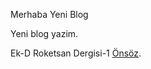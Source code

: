 Merhaba Yeni Blog

Yeni blog yazim.

Ek-D Roketsan Dergisi-1 [Önsöz](<https://github.com/utku-caglayan/utku-caglayan.github.io/raw/master/public/Ek-D%20RS%20DERGİSİ-1%20ÖNSÖZ.pdf>).
